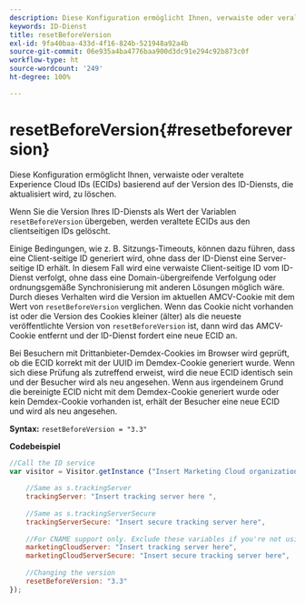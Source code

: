 ```yaml
---
description: Diese Konfiguration ermöglicht Ihnen, verwaiste oder veraltete Experience Cloud IDs (ECIDs) basierend auf der Version des ID-Diensts, die aktualisiert wird, zu löschen.
keywords: ID-Dienst
title: resetBeforeVersion
exl-id: 9fa40baa-433d-4f16-824b-521948a92a4b
source-git-commit: 06e935a4ba4776baa900d3dc91e294c92b873c0f
workflow-type: ht
source-wordcount: '249'
ht-degree: 100%

---
```


# resetBeforeVersion{#resetbeforeversion}

Diese Konfiguration ermöglicht Ihnen, verwaiste oder veraltete Experience Cloud IDs (ECIDs) basierend auf der Version des ID-Diensts, die aktualisiert wird, zu löschen.

Wenn Sie die Version Ihres ID-Diensts als Wert der Variablen `resetBeforeVersion` übergeben, werden veraltete ECIDs aus den clientseitigen IDs gelöscht.

Einige Bedingungen, wie z. B. Sitzungs-Timeouts, können dazu führen, dass eine Client-seitige ID generiert wird, ohne dass der ID-Dienst eine Server-seitige ID erhält. In diesem Fall wird eine verwaiste Client-seitige ID vom ID-Dienst verfolgt, ohne dass eine Domain-übergreifende Verfolgung oder ordnungsgemäße Synchronisierung mit anderen Lösungen möglich wäre. Durch dieses Verhalten wird die Version im aktuellen AMCV-Cookie mit dem Wert von `resetBeforeVersion` verglichen. Wenn das Cookie nicht vorhanden ist oder die Version des Cookies kleiner (älter) als die neueste veröffentlichte Version von `resetBeforeVersion` ist, dann wird das AMCV-Cookie entfernt und der ID-Dienst fordert eine neue ECID an.

Bei Besuchern mit Drittanbieter-Demdex-Cookies im Browser wird geprüft, ob die ECID korrekt mit der UUID im Demdex-Cookie generiert wurde. Wenn sich diese Prüfung als zutreffend erweist, wird die neue ECID identisch sein und der Besucher wird als neu angesehen. Wenn aus irgendeinem Grund die bereinigte ECID nicht mit dem Demdex-Cookie generiert wurde oder kein Demdex-Cookie vorhanden ist, erhält der Besucher eine neue ECID und wird als neu angesehen.

**Syntax:** `resetBeforeVersion = "3.3"`

**Codebeispiel**

```js
//Call the ID service 
var visitor = Visitor.getInstance ("Insert Marketing Cloud organization ID here", { 
  
    //Same as s.trackingServer 
    trackingServer: "Insert tracking server here ", 
  
    //Same as s.trackingServerSecure 
    trackingServerSecure: "Insert secure tracking server here", 
  
    //For CNAME support only. Exclude these variables if you're not using CNAME 
    marketingCloudServer: "Insert tracking server here", 
    marketingCloudServerSecure: "Insert secure tracking server here", 
  
    //Changing the version 
    resetBeforeVersion: "3.3" 
});
```

